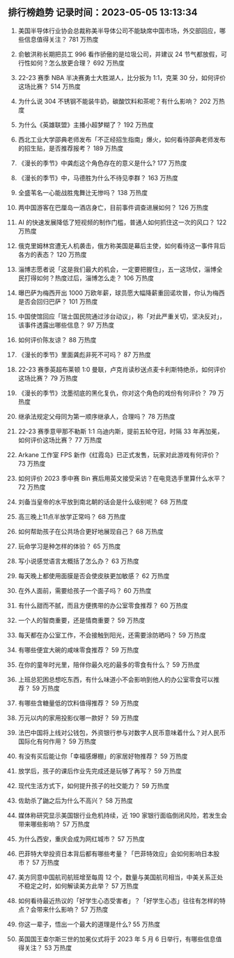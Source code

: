
## 排行榜趋势 记录时间：2023-05-05 13:13:34
  
  1. 美国半导体行业协会总裁称美半导体公司不能缺席中国市场，外交部回应，哪些信息值得关注？ 781 万热度
    
  2. 俞敏洪称长期把员工 996 看作骄傲的是垃圾公司，并建议 24 节气都放假，可行性如何？怎么放更合理？ 692 万热度
    
  3. 22-23 赛季 NBA 半决赛勇士大胜湖人，比分扳为 1:1，克莱 30 分，如何评价这场比赛？ 514 万热度
    
  4. 为什么说 304 不锈钢不能装牛奶，碳酸饮料和茶呢？有什么影响？ 202 万热度
    
  5. 为什么《英雄联盟》主播小超梦糊了？ 192 万热度
    
  6. 西北工业大学邵典老师发布「不正经招生指南」爆火，如何看待邵典老师发布的招生贴，是否推荐报考？ 189 万热度
    
  7. 《漫长的季节》中龚彪这个角色存在的意义是什么? 177 万热度
    
  8. 《漫长的季节》中，马德胜为什么不待见李群？ 163 万热度
    
  9. 全盛苇名一心能战胜鬼舞辻无惨吗？ 138 万热度
    
  10. 两中国游客在巴厘岛一酒店身亡，目前事件调查进展如何？ 126 万热度
    
  11. AI 的快速发展降低了短视频的制作门槛，普通人如何抓住这一次的风口？ 122 万热度
    
  12. 俄克里姆林宫遭无人机袭击，俄方称美国是幕后主使，如何看待这一事件背后各方的表态？ 120 万热度
    
  13. 淄博志愿者说「这是我们最大的机会，一定要把握住」，五一这场仗，淄博全民打得如何？热度过后，淄博怎么走？ 106 万热度
    
  14. 曝巴萨为梅西开出 1000 万欧年薪，球员愿大幅降薪重回诺坎普，你认为梅西是否会回归巴萨？ 101 万热度
    
  15. 中国使馆回应「瑞士国民院通过涉台动议」，称「对此严重关切，坚决反对」，该事件透露出哪些信息？ 97 万热度
    
  16. 如何评价陈友谅？ 88 万热度
    
  17. 《漫长的季节》里面龚彪非死不可吗？ 87 万热度
    
  18. 22-23 赛季英超布莱顿 1:0 曼联，卢克肖读秒送点麦卡利斯特绝杀，如何评价这场比赛？ 79 万热度
    
  19. 《漫长的季节》沈墨彻底的黑化复仇，你对这个角色的戏份有何评价？ 79 万热度
    
  20. 继承法规定父母同为第一顺序继承人，合理吗？ 78 万热度
    
  21. 22-23 赛季意甲那不勒斯 1:1 乌迪内斯，提前五轮夺冠，时隔 33 年再加冕，如何评价这场比赛？ 77 万热度
    
  22. Arkane 工作室 FPS 新作《红霞岛》已正式发售，玩家对此游戏有何评价？ 73 万热度
    
  23. 如何评价 2023 季中赛 Bin 赛后用英文接受采访？在电竞选手里算什么水平？ 72 万热度
    
  24. 刘备当皇帝的水平放到南北朝的话会是什么级别呢？ 68 万热度
    
  25. 高三晚上11点半放学正常吗？ 68 万热度
    
  26. 如何帮助孩子在公共场合更好地展现自己？ 68 万热度
    
  27. 玩命学习是种怎样的体验？ 65 万热度
    
  28. 写小说感觉语言太概括了怎么办？ 63 万热度
    
  29. 每天晚上都使用面膜是否会使皮肤更加敏感？ 62 万热度
    
  30. 在外人面前，需要给孩子一个面子吗？ 60 万热度
    
  31. 有什么甜而不腻，而且方便携带的办公室零食推荐？ 60 万热度
    
  32. 一个人的智商重要，还是情商重要？ 59 万热度
    
  33. 每天都在办公室工作，不会接触到阳光，还需要涂防晒吗？ 59 万热度
    
  34. 有哪些便宜大碗的咸味零食推荐？ 59 万热度
    
  35. 在你的童年时光里，陪伴你最久吃的最多的零食有什么？ 59 万热度
    
  36. 上班总犯困总想吃东西，有什么味道小不会影响到他人的办公室零食可以推荐？ 59 万热度
    
  37. 有哪些含糖量低的饮料值得推荐？ 59 万热度
    
  38. 万元以内的家用投影仪哪一款好？ 59 万热度
    
  39. 法巴中国将上线对公钱包，外资银行参与对数字人民币意味着什么？对人民币国际化有何作用？ 59 万热度
    
  40. 有没有买后能让你「幸福感爆棚」的家居好物推荐？ 59 万热度
    
  41. 放学后，孩子的课后作业先完成还是玩够了再写？ 59 万热度
    
  42. 现代生活方式下，如何提升孩子的社交能力？ 59 万热度
    
  43. 佐助杀了鼬之后为什么不高兴？ 58 万热度
    
  44. 媒体称研究显示美国银行业危机持续，近 190 家银行面临倒闭风险，若发生会带来哪些影响？ 57 万热度
    
  45. 为什么西安，重庆会成为网红城市？ 57 万热度
    
  46. 巴菲特大举投资日本背后都有哪些考量？「巴菲特效应」会如何影响日本股市？ 57 万热度
    
  47. 美方同意中国航司航班增至每周 12 个，数量与美国航司相当，中美关系正处不稳定之时，如何解读美方此举？ 57 万热度
    
  48. 如何看待最近热议的「好学生心态受害者」？「好学生心态」往往有怎样的特点？会带来什么影响？ 57 万热度
    
  49. 你这一辈子，悟出一个最大的道理是什么? 55 万热度
    
  50. 英国国王查尔斯三世的加冕仪式将于 2023 年 5 月 6 日举行，有哪些信息值得关注？ 53 万热度
    